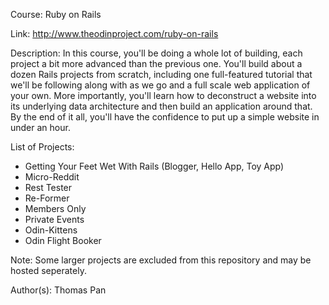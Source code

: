Course: Ruby on Rails

Link: http://www.theodinproject.com/ruby-on-rails

Description: In this course, you'll be doing a whole lot of building, each project a bit more advanced than the previous one. You'll build about a dozen Rails projects from scratch, including one full-featured tutorial that we'll be following along with as we go and a full scale web application of your own. More importantly, you'll learn how to deconstruct a website into its underlying data architecture and then build an application around that. By the end of it all, you'll have the confidence to put up a simple website in under an hour.

List of Projects:
* Getting Your Feet Wet With Rails (Blogger, Hello App, Toy App)
* Micro-Reddit
* Rest Tester
* Re-Former
* Members Only
* Private Events
* Odin-Kittens
* Odin Flight Booker

Note: Some larger projects are excluded from this repository and may be hosted seperately. 

Author(s): Thomas Pan